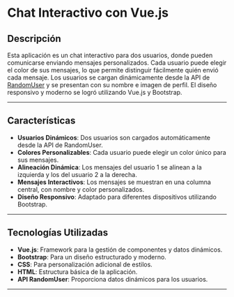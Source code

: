 # Chat Interactivo con Vue.js

## Descripción

Esta aplicación es un chat interactivo para dos usuarios, donde pueden comunicarse enviando mensajes personalizados. Cada usuario puede elegir el color de sus mensajes, lo que permite distinguir fácilmente quién envió cada mensaje. Los usuarios se cargan dinámicamente desde la API de [RandomUser](https://randomuser.me) y se presentan con su nombre e imagen de perfil. El diseño responsivo y moderno se logró utilizando Vue.js y Bootstrap.

---

## Características

- **Usuarios Dinámicos**: Dos usuarios son cargados automáticamente desde la API de RandomUser.
- **Colores Personalizables**: Cada usuario puede elegir un color único para sus mensajes.
- **Alineación Dinámica**: Los mensajes del usuario 1 se alinean a la izquierda y los del usuario 2 a la derecha.
- **Mensajes Interactivos**: Los mensajes se muestran en una columna central, con nombre y color personalizados.
- **Diseño Responsivo**: Adaptado para diferentes dispositivos utilizando Bootstrap.

---

## Tecnologías Utilizadas

- **Vue.js**: Framework para la gestión de componentes y datos dinámicos.
- **Bootstrap**: Para un diseño estructurado y moderno.
- **CSS**: Para personalización adicional de estilos.
- **HTML**: Estructura básica de la aplicación.
- **API RandomUser**: Proporciona datos dinámicos para los usuarios.

---
